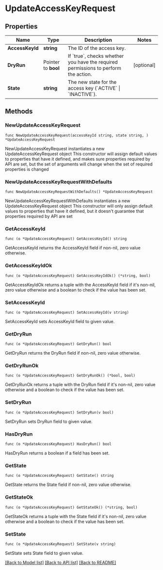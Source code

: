 # UpdateAccessKeyRequest

## Properties

Name | Type | Description | Notes
------------ | ------------- | ------------- | -------------
**AccessKeyId** | **string** | The ID of the access key. | 
**DryRun** | Pointer to **bool** | If &#x60;true&#x60;, checks whether you have the required permissions to perform the action. | [optional] 
**State** | **string** | The new state for the access key (&#x60;ACTIVE&#x60; \\| &#x60;INACTIVE&#x60;). | 

## Methods

### NewUpdateAccessKeyRequest

`func NewUpdateAccessKeyRequest(accessKeyId string, state string, ) *UpdateAccessKeyRequest`

NewUpdateAccessKeyRequest instantiates a new UpdateAccessKeyRequest object
This constructor will assign default values to properties that have it defined,
and makes sure properties required by API are set, but the set of arguments
will change when the set of required properties is changed

### NewUpdateAccessKeyRequestWithDefaults

`func NewUpdateAccessKeyRequestWithDefaults() *UpdateAccessKeyRequest`

NewUpdateAccessKeyRequestWithDefaults instantiates a new UpdateAccessKeyRequest object
This constructor will only assign default values to properties that have it defined,
but it doesn't guarantee that properties required by API are set

### GetAccessKeyId

`func (o *UpdateAccessKeyRequest) GetAccessKeyId() string`

GetAccessKeyId returns the AccessKeyId field if non-nil, zero value otherwise.

### GetAccessKeyIdOk

`func (o *UpdateAccessKeyRequest) GetAccessKeyIdOk() (*string, bool)`

GetAccessKeyIdOk returns a tuple with the AccessKeyId field if it's non-nil, zero value otherwise
and a boolean to check if the value has been set.

### SetAccessKeyId

`func (o *UpdateAccessKeyRequest) SetAccessKeyId(v string)`

SetAccessKeyId sets AccessKeyId field to given value.


### GetDryRun

`func (o *UpdateAccessKeyRequest) GetDryRun() bool`

GetDryRun returns the DryRun field if non-nil, zero value otherwise.

### GetDryRunOk

`func (o *UpdateAccessKeyRequest) GetDryRunOk() (*bool, bool)`

GetDryRunOk returns a tuple with the DryRun field if it's non-nil, zero value otherwise
and a boolean to check if the value has been set.

### SetDryRun

`func (o *UpdateAccessKeyRequest) SetDryRun(v bool)`

SetDryRun sets DryRun field to given value.

### HasDryRun

`func (o *UpdateAccessKeyRequest) HasDryRun() bool`

HasDryRun returns a boolean if a field has been set.

### GetState

`func (o *UpdateAccessKeyRequest) GetState() string`

GetState returns the State field if non-nil, zero value otherwise.

### GetStateOk

`func (o *UpdateAccessKeyRequest) GetStateOk() (*string, bool)`

GetStateOk returns a tuple with the State field if it's non-nil, zero value otherwise
and a boolean to check if the value has been set.

### SetState

`func (o *UpdateAccessKeyRequest) SetState(v string)`

SetState sets State field to given value.



[[Back to Model list]](../README.md#documentation-for-models) [[Back to API list]](../README.md#documentation-for-api-endpoints) [[Back to README]](../README.md)


